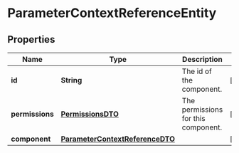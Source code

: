 
# ParameterContextReferenceEntity

## Properties
Name | Type | Description | Notes
------------ | ------------- | ------------- | -------------
**id** | **String** | The id of the component. |  [optional]
**permissions** | [**PermissionsDTO**](PermissionsDTO.md) | The permissions for this component. |  [optional]
**component** | [**ParameterContextReferenceDTO**](ParameterContextReferenceDTO.md) |  |  [optional]



